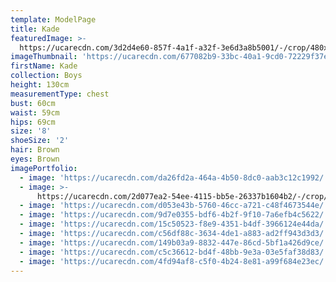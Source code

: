 ```yaml
---
template: ModelPage
title: Kade
featuredImage: >-
  https://ucarecdn.com/3d2d4e60-857f-4a1f-a32f-3e6d3a8b5001/-/crop/480x240/0,0/-/preview/
imageThumbnail: 'https://ucarecdn.com/677082b9-33bc-40a1-9cd0-72229f37e5bb/'
firstName: Kade
collection: Boys
height: 130cm
measurementType: chest
bust: 60cm
waist: 59cm
hips: 69cm
size: '8'
shoeSize: '2'
hair: Brown
eyes: Brown
imagePortfolio:
  - image: 'https://ucarecdn.com/da26fd2a-464a-4b50-8dc0-aab3c12c1992/'
  - image: >-
      https://ucarecdn.com/2d077ea2-54ee-4115-bb5e-26337b1604b2/-/crop/452x473/9,0/-/preview/
  - image: 'https://ucarecdn.com/d053e43b-5760-46cc-a721-c48f4673544e/'
  - image: 'https://ucarecdn.com/9d7e0355-bdf6-4b2f-9f10-7a6efb4c5622/'
  - image: 'https://ucarecdn.com/15c50523-f8e9-4351-b4df-3966124e44da/'
  - image: 'https://ucarecdn.com/c56df88c-3634-4de1-a883-ad2ff943d3d3/'
  - image: 'https://ucarecdn.com/149b03a9-8832-447e-86cd-5bf1a426d9ce/'
  - image: 'https://ucarecdn.com/c5c36612-bd4f-48bb-9e3a-03e5faf38d83/'
  - image: 'https://ucarecdn.com/4fd94af8-c5f0-4b24-8e81-a99f684e23ec/'
---
```


